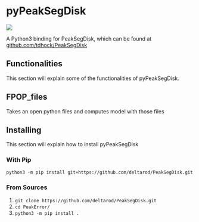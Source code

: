 # pyPeakSegDisk
![](https://travis-ci.com/deltarod/PeakSegDisk.svg?branch=master)


A Python3 binding for PeakSegDisk, which can be found at [github.com/tdhock/PeakSegDisk](https://github.com/tdhock/PeakSegDisk)

## Functionalities

This section will explain some of the functionalities of pyPeakSegDisk.

## FPOP_files

Takes an open python files and computes model with those files

## Installing
This section will explain how to install pyPeakSegDisk

### With Pip

`python3 -m pip install git+https://github.com/deltarod/PeakSegDisk.git`

### From Sources

1. `git clone https://github.com/deltarod/PeakSegDisk.git`
2. `cd PeakError/`
3. `python3 -m pip install .`
